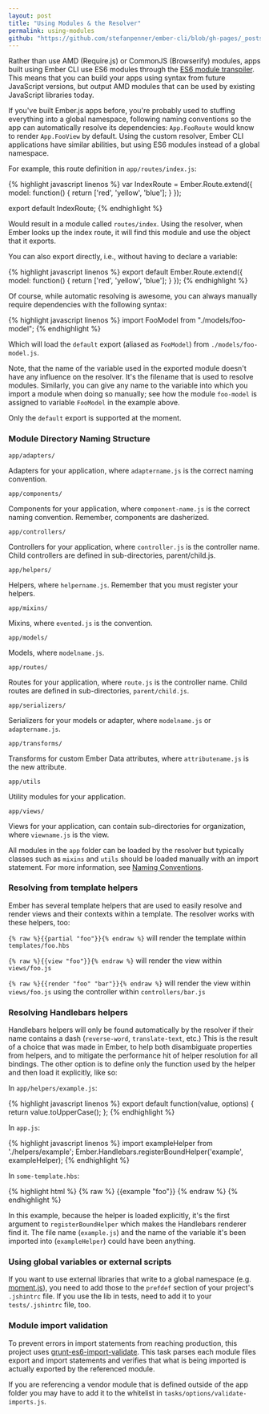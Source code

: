 ```yaml
---
layout: post
title: "Using Modules & the Resolver"
permalink: using-modules
github: "https://github.com/stefanpenner/ember-cli/blob/gh-pages/_posts/2014-04-02-using-modules.md"
---
```


Rather than use AMD (Require.js) or CommonJS (Browserify) modules, apps built
using Ember CLI use ES6 modules through the
[ES6 module transpiler](https://github.com/square/es6-module-transpiler). This
means that you can build your apps using syntax from future JavaScript versions,
but output AMD modules that can be used by existing JavaScript libraries today.

If you've built Ember.js apps before, you're probably used to stuffing
everything into a global namespace, following naming conventions so the app can
automatically resolve its dependencies: `App.FooRoute` would know
to render `App.FooView` by default. Using the custom resolver, Ember CLI
applications have similar abilities, but using ES6 modules instead of a global
namespace.

For example, this route definition in `app/routes/index.js`:

{% highlight javascript linenos %}
var IndexRoute = Ember.Route.extend({
  model: function() {
    return ['red', 'yellow', 'blue'];
  }
});

export default IndexRoute;
{% endhighlight %}

Would result in a module called `routes/index`. Using the resolver, when Ember
looks up the index route, it will find this module and use the object that it
exports.

You can also export directly, i.e., without having to declare a variable:

{% highlight javascript linenos %}
export default Ember.Route.extend({
  model: function() {
    return ['red', 'yellow', 'blue'];
  }
});
{% endhighlight %}

Of course, while automatic resolving is awesome, you can always manually
require dependencies with the following syntax:

{% highlight javascript linenos %}
import FooModel from "./models/foo-model";
{% endhighlight %}

Which will load the `default` export (aliased as `FooModel`) from
`./models/foo-model.js`.

Note, that the name of the variable used in the exported module doesn't have any
influence on the resolver. It's the filename that is used to resolve modules.
Similarly, you can give any name to the variable into which you import a module
when doing so manually; see how the module `foo-model` is assigned to variable
`FooModel` in the example above.

Only the `default` export is supported at the moment.

### Module Directory Naming Structure

`app/adapters/`

Adapters for your application, where `adaptername.js` is the correct naming convention.

`app/components/`

Components for your application, where `component-name.js` is the correct naming convention. Remember, components are dasherized.

`app/controllers/`

Controllers for your application, where `controller.js` is the controller name. Child controllers are defined in sub-directories,
parent/child.js.

`app/helpers/`

Helpers, where `helpername.js`. Remember that you must register your helpers.

`app/mixins/`

Mixins, where `evented.js` is the convention.

`app/models/`

Models, where `modelname.js`.

`app/routes/`

Routes for your application, where `route.js` is the controller name. Child routes are defined in sub-directories,
`parent/child.js`.

`app/serializers/`

Serializers for your models or adapter, where `modelname.js` or `adaptername.js`.

`app/transforms/`

Transforms for custom Ember Data attributes, where `attributename.js` is the new attribute.

`app/utils`

Utility modules for your application.

`app/views/`

Views for your application, can contain sub-directories for organization, where `viewname.js` is the view.

All modules in the `app` folder can be loaded by the resolver but typically
classes such as `mixins` and `utils` should be loaded manually with an import statement.
For more information, see [Naming Conventions](#naming-conventions).

### Resolving from template helpers

Ember has several template helpers that are used to easily resolve and render
views and their contexts within a template. The resolver works with these
helpers, too:

`{% raw %}{{partial "foo"}}{% endraw %}` will render the template within `templates/foo.hbs`

`{% raw %}{{view "foo"}}{% endraw %}` will render the view within `views/foo.js`

`{% raw %}{{render "foo" "bar"}}{% endraw %}` will render the view within `views/foo.js` using the
controller within `controllers/bar.js`

### Resolving Handlebars helpers

Handlebars helpers will only be found automatically by the resolver if their
name contains a dash (`reverse-word`, `translate-text`, etc.) This is the
result of a choice that was made in Ember, to help both disambiguate properties
from helpers, and to mitigate the performance hit of helper resolution for all
bindings. The other option is to define only the function used by the helper
and then load it explicitly, like so:

In `app/helpers/example.js`:

{% highlight javascript linenos %}
export default function(value, options) {
  return value.toUpperCase();
};
{% endhighlight %}

In `app.js`:

{% highlight javascript linenos %}
import exampleHelper from './helpers/example';
Ember.Handlebars.registerBoundHelper('example', exampleHelper);
{% endhighlight %}

In `some-template.hbs`:

{% highlight html %}
{% raw %}
{{example "foo"}}
{% endraw %}
{% endhighlight %}

In this example, because the helper is loaded explicitly, it's the first
argument to `registerBoundHelper` which makes the Handlebars renderer find it.
The file name (`example.js`) and the name of the variable it's been imported
into (`exampleHelper`) could have been anything.


###	Using global variables or external scripts

If you want to use external libraries that write to a global namespace (e.g.
[moment.js](http://momentjs.com/)), you need to add those to the `prefdef`
section of your project's `.jshintrc` file. If you use the lib in tests, need
to add it to your `tests/.jshintrc` file, too.

### Module import validation

To prevent errors in import statements from reaching production, this project
uses [grunt-es6-import-validate](https://github.com/sproutsocial/grunt-es6-import-validate).
This task parses each module files export and import statements and verifies
that what is being imported is actually exported by the referenced module.

If you are referencing a vendor module that is defined outside of the app folder
you may have to add it to the whitelist in `tasks/options/validate-imports.js`.
